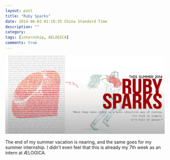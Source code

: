 ```yaml
---
layout: post
title: "Ruby Sparks"
date: 2014-06-03 01:10:35 China Standard Time
description: ""
category: 
tags: [internship, AELOGICA]
comments: true
---
```

 
![Ruby Sparks](/assets/RubySparks.png)

The end of my summer vacation is nearing, and the same goes for my summer internship. I didn’t even feel that this is already my 7th week as an intern at ÆLOGICA. 

